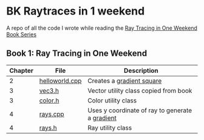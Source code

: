 # BK Raytraces in 1 weekend

A repo of all the code I wrote while reading the [Ray Tracing in One Weekend Book Series](https://raytracing.github.io)

## Book 1: Ray Tracing in One Weekend

| Chapter | File | Description |
| --- | --- | --- |
| 2 | [helloworld.cpp](src/helloworld.cpp) | Creates a [gradient square](images/helloworld.ppm) |
| 3 | [vec3.h](src/vec3.h) | Vector utility class copied from book |
| 3 | [color.h](src/color.h) | Color utility class |
| 4 | [rays.cpp](src/rays.cpp) | Uses y coordinate of ray to generate a [gradient](images/rays.ppm) |
| 4 | [rays.h](src/rays.h) | Ray utility class |
